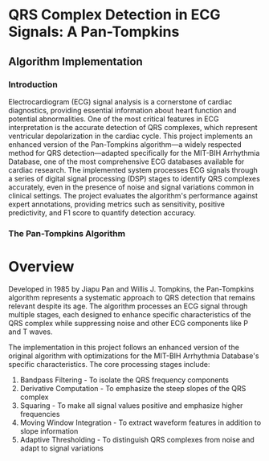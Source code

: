 # QRS Complex Detection in ECG Signals: A Pan-Tompkins

## Algorithm Implementation

### Introduction
Electrocardiogram (ECG) signal analysis is a cornerstone of cardiac diagnostics, providing essential
information about heart function and potential abnormalities. One of the most critical features in ECG
interpretation is the accurate detection of QRS complexes, which represent ventricular depolarization in
the cardiac cycle. This project implements an enhanced version of the Pan-Tompkins algorithm—a widely
respected method for QRS detection—adapted specifically for the MIT-BIH Arrhythmia Database, one of the
most comprehensive ECG databases available for cardiac research.
The implemented system processes ECG signals through a series of digital signal processing (DSP) stages
to identify QRS complexes accurately, even in the presence of noise and signal variations common in
clinical settings. The project evaluates the algorithm's performance against expert annotations, providing
metrics such as sensitivity, positive predictivity, and F1 score to quantify detection accuracy.

### The Pan-Tompkins Algorithm

# Overview
Developed in 1985 by Jiapu Pan and Willis J. Tompkins, the Pan-Tompkins algorithm represents a
systematic approach to QRS detection that remains relevant despite its age. The algorithm processes an
ECG signal through multiple stages, each designed to enhance specific characteristics of the QRS complex
while suppressing noise and other ECG components like P and T waves.

The implementation in this project follows an enhanced version of the original algorithm with optimizations
for the MIT-BIH Arrhythmia Database's specific characteristics. The core processing stages include:
1. Bandpass Filtering - To isolate the QRS frequency components
2. Derivative Computation - To emphasize the steep slopes of the QRS complex
3. Squaring - To make all signal values positive and emphasize higher frequencies
4. Moving Window Integration - To extract waveform features in addition to slope information
5. Adaptive Thresholding - To distinguish QRS complexes from noise and adapt to signal variations

